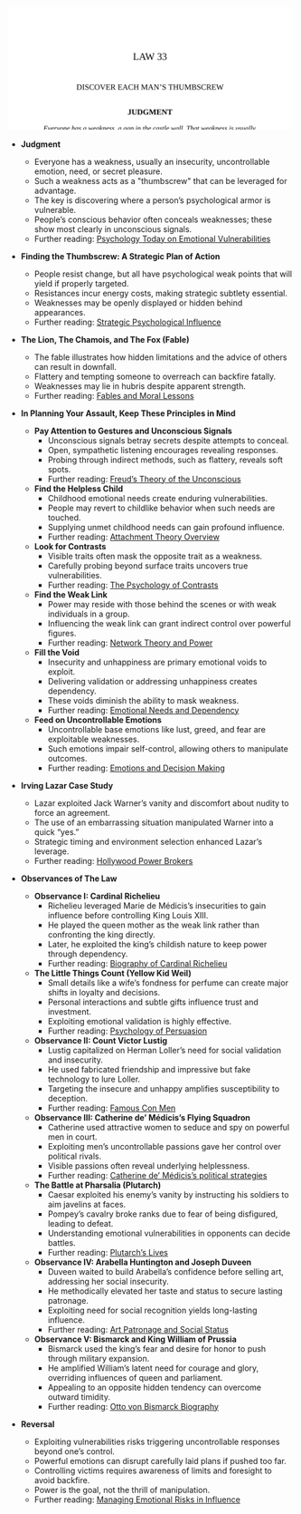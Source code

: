 ![33-thumbscrew](33-thumbscrew.best.png)

- **Judgment**
  - Everyone has a weakness, usually an insecurity, uncontrollable emotion, need, or secret pleasure.
  - Such a weakness acts as a "thumbscrew" that can be leveraged for advantage.
  - The key is discovering where a person’s psychological armor is vulnerable.
  - People’s conscious behavior often conceals weaknesses; these show most clearly in unconscious signals.
  - Further reading: [Psychology Today on Emotional Vulnerabilities](https://www.psychologytoday.com/us/basics/emotional-vulnerability)

- **Finding the Thumbscrew: A Strategic Plan of Action**
  - People resist change, but all have psychological weak points that will yield if properly targeted.
  - Resistances incur energy costs, making strategic subtlety essential.
  - Weaknesses may be openly displayed or hidden behind appearances.
  - Further reading: [Strategic Psychological Influence](https://www.psychologytoday.com/us/blog/influence/201207/persuasion-the-power-motivation)

- **The Lion, The Chamois, and The Fox (Fable)**
  - The fable illustrates how hidden limitations and the advice of others can result in downfall.
  - Flattery and tempting someone to overreach can backfire fatally.
  - Weaknesses may lie in hubris despite apparent strength.
  - Further reading: [Fables and Moral Lessons](https://www.gutenberg.org/ebooks/34247)

- **In Planning Your Assault, Keep These Principles in Mind**
  - **Pay Attention to Gestures and Unconscious Signals**
    - Unconscious signals betray secrets despite attempts to conceal.
    - Open, sympathetic listening encourages revealing responses.
    - Probing through indirect methods, such as flattery, reveals soft spots.
    - Further reading: [Freud’s Theory of the Unconscious](https://plato.stanford.edu/entries/freud/)
  - **Find the Helpless Child**
    - Childhood emotional needs create enduring vulnerabilities.
    - People may revert to childlike behavior when such needs are touched.
    - Supplying unmet childhood needs can gain profound influence.
    - Further reading: [Attachment Theory Overview](https://www.apa.org/ptsd-guideline/patients-and-families/attachment)
  - **Look for Contrasts**
    - Visible traits often mask the opposite trait as a weakness.
    - Carefully probing beyond surface traits uncovers true vulnerabilities.
    - Further reading: [The Psychology of Contrasts](https://www.frontiersin.org/articles/10.3389/fpsyg.2019.00057/full)
  - **Find the Weak Link**
    - Power may reside with those behind the scenes or with weak individuals in a group.
    - Influencing the weak link can grant indirect control over powerful figures.
    - Further reading: [Network Theory and Power](https://www.sciencedirect.com/science/article/abs/pii/S0378873318311126)
  - **Fill the Void**
    - Insecurity and unhappiness are primary emotional voids to exploit.
    - Delivering validation or addressing unhappiness creates dependency.
    - These voids diminish the ability to mask weakness.
    - Further reading: [Emotional Needs and Dependency](https://www.psychologytoday.com/us/blog/the-new-grief/201711/understanding-emotional-needs)
  - **Feed on Uncontrollable Emotions**
    - Uncontrollable base emotions like lust, greed, and fear are exploitable weaknesses.
    - Such emotions impair self-control, allowing others to manipulate outcomes.
    - Further reading: [Emotions and Decision Making](https://www.ncbi.nlm.nih.gov/pmc/articles/PMC4709827/)

- **Irving Lazar Case Study**
  - Lazar exploited Jack Warner’s vanity and discomfort about nudity to force an agreement.
  - The use of an embarrassing situation manipulated Warner into a quick “yes.”
  - Strategic timing and environment selection enhanced Lazar’s leverage.
  - Further reading: [Hollywood Power Brokers](https://www.britannica.com/biography/Irving-Lazar)

- **Observances of The Law**
  - **Observance I: Cardinal Richelieu**
    - Richelieu leveraged Marie de Médicis’s insecurities to gain influence before controlling King Louis XIII.
    - He played the queen mother as the weak link rather than confronting the king directly.
    - Later, he exploited the king’s childish nature to keep power through dependency.
    - Further reading: [Biography of Cardinal Richelieu](https://www.britannica.com/biography/Armand-Jean-du-Plessis-cardinal-Richelieu)
  - **The Little Things Count (Yellow Kid Weil)**
    - Small details like a wife’s fondness for perfume can create major shifts in loyalty and decisions.
    - Personal interactions and subtle gifts influence trust and investment.
    - Exploiting emotional validation is highly effective.
    - Further reading: [Psychology of Persuasion](https://en.wikipedia.org/wiki/Influence:_The_Psychology_of_Persuasion)
  - **Observance II: Count Victor Lustig**
    - Lustig capitalized on Herman Loller’s need for social validation and insecurity.
    - He used fabricated friendship and impressive but fake technology to lure Loller.
    - Targeting the insecure and unhappy amplifies susceptibility to deception.
    - Further reading: [Famous Con Men](https://www.history.com/topics/crime/famous-con-artists)
  - **Observance III: Catherine de’ Médicis’s Flying Squadron**
    - Catherine used attractive women to seduce and spy on powerful men in court.
    - Exploiting men’s uncontrollable passions gave her control over political rivals.
    - Visible passions often reveal underlying helplessness.
    - Further reading: [Catherine de’ Médicis’s political strategies](https://www.britannica.com/biography/Catherine-de-Medicis)
  - **The Battle at Pharsalia (Plutarch)**
    - Caesar exploited his enemy’s vanity by instructing his soldiers to aim javelins at faces.
    - Pompey’s cavalry broke ranks due to fear of being disfigured, leading to defeat.
    - Understanding emotional vulnerabilities in opponents can decide battles.
    - Further reading: [Plutarch’s Lives](https://en.wikipedia.org/wiki/Plutarch%27s_Lives)
  - **Observance IV: Arabella Huntington and Joseph Duveen**
    - Duveen waited to build Arabella’s confidence before selling art, addressing her social insecurity.
    - He methodically elevated her taste and status to secure lasting patronage.
    - Exploiting need for social recognition yields long-lasting influence.
    - Further reading: [Art Patronage and Social Status](https://www.theartnewspaper.com/feature/the-power-of-patrician-patrons)
  - **Observance V: Bismarck and King William of Prussia**
    - Bismarck used the king’s fear and desire for honor to push through military expansion.
    - He amplified William’s latent need for courage and glory, overriding influences of queen and parliament.
    - Appealing to an opposite hidden tendency can overcome outward timidity.
    - Further reading: [Otto von Bismarck Biography](https://www.britannica.com/biography/Otto-von-Bismarck)

- **Reversal**
  - Exploiting vulnerabilities risks triggering uncontrollable responses beyond one’s control.
  - Powerful emotions can disrupt carefully laid plans if pushed too far.
  - Controlling victims requires awareness of limits and foresight to avoid backfire.
  - Power is the goal, not the thrill of manipulation.
  - Further reading: [Managing Emotional Risks in Influence](https://hbr.org/2016/11/how-to-influence-people#:~:text=Emotions%20are%20a%20powerful%20force)
